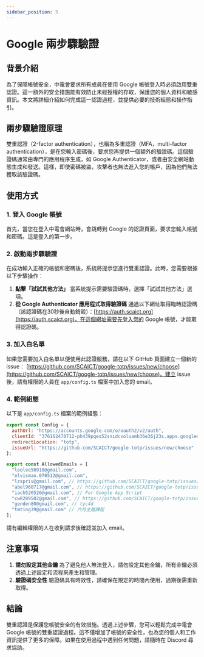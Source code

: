 ```yaml
---
sidebar_position: 5
---
```


# Google 兩步驟驗證

## 背景介紹

為了保障帳號安全，中電會要求所有成員在使用 Google 帳號登入時必須啟用雙重認證。這一額外的安全措施能有效防止未經授權的存取，保護您的個人資料和敏感資訊。本文將詳細介紹如何完成這一認證過程，並提供必要的技術組態和操作指引。

## 兩步驟驗證原理

雙重認證（2-factor authentication），也稱為多重認證（MFA，multi-factor authentication），是在您輸入密碼後，要求您再提供一個額外的驗證碼。這個驗證碼通常由專門的應用程序生成，如 Google Authenticator，或者由安全網站動態生成和發送。這樣，即使密碼被盜，攻擊者也無法進入您的帳戶，因為他們無法獲取該驗證碼。

## 使用方式

### 1. 登入 Google 帳號

首先，當您在登入中電會網站時，會跳轉到 Google 的認證頁面，要求您輸入帳號和密碼。這是登入的第一步。

### 2. 啟動兩步驟驗證

在成功輸入正確的帳號和密碼後，系統將提示您進行雙重認證。此時，您需要根據以下步驟操作：

1. **點擊「試試其他方法」**
   當系統提示需要驗證碼時，選擇「試試其他方法」選項。
2. **從 Google Authenticator 應用程式取得驗證碼**
   通過以下網址取得臨時認證碼（該認證碼在30秒後自動銷毀）：[https://auth.scaict.org](https://auth.scaict.org)。在這個網址需要先登入您的 Google 帳號，才能取得認證碼。

### 3. 加入白名單

如果您需要加入白名單以便使用此認證服務，請在以下 GitHub 頁面建立一個新的 issue：
[https://github.com/SCAICT/google-totp/issues/new/choose](https://github.com/SCAICT/google-totp/issues/new/choose)。建立 issue 後，請有權限的人員在 `app/config.ts` 檔案中加入您的 email。

### 4. 範例組態

以下是 `app/config.ts` 檔案的範例組態：

```javascript
export const Config = {
  authUrl: "https://accounts.google.com/o/oauth2/v2/auth",
  clientId: "376162470712-ph439pqes52snidcvoluamh36e36j23s.apps.googleusercontent.com",
  redirectLocation: "totp",
  issueUrl: "https://github.com/SCAICT/google-totp/issues/new/choose"
};

export const AllowedEmails = [
  "leolee50910@gmail.com",
  "elvismao.070512@gmail.com",
  "lzspriv@gmail.com", // https://github.com/SCAICT/google-totp/issues/1
  "abel960717@gmail.com", // https://github.com/SCAICT/google-totp/issues/2
  "iach526526@gmail.com", // For Google App Script
  "cw8289502@gmail.com", // https://github.com/SCAICT/google-totp/issues/5
  "genden80@gmail.com", // tyc4d
  "tmting39@gmail.com" // 六月主題課程
];
```

請有編輯權限的人在收到請求後確認並加入 email。

## 注意事項

1. **請勿設定其他金鑰**
   為了避免他人無法登入，請勿設定其他金鑰，所有金鑰必須透過上述設定和流程來產生和管理。
2. **驗證碼安全性**
   驗證碼具有時效性，請確保在規定的時間內使用，過期後需重新取得。

## 結論

雙重認證是保護您帳號安全的有效措施。透過上述步驟，您可以輕鬆完成中電會 Google 帳號的雙重認證過程。這不僅增加了帳號的安全性，也為您的個人和工作資訊提供了更多的保障。如果在使用過程中遇到任何問題，請隨時在 Discord 尋求協助。
